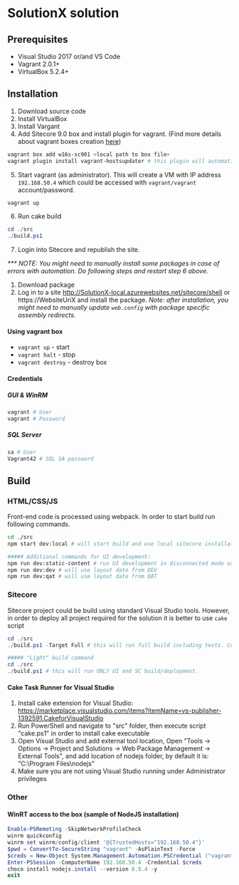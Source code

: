 # SolutionX solution

## Prerequisites

* Visual Studio 2017 or/and VS Code
* Vagrant 2.0.1+
* VirtualBox 5.2.4+

## Installation

1.  Download source code
1.  Install VirtualBox
1.  Install Vargant
1.  Add Sitecore 9.0 box and install plugin for vagrant. (Find more details about vagrant boxes creation [here](https://github.com/asmagin/sitecore-packer))

```powershell
vagrant box add w16s-sc901 <local path to box file>
vagrant plugin install vagrant-hostsupdater # this plugin will automatically set hosts entries
```

5.  Start vagrant (as administrator).
    This will create a VM with IP address `192.168.50.4` which could be accessed with `vagrant/vagrant` account/password.

```powershell
vagrant up
```

6.  Run cake build

```powershell
cd ./src
./build.ps1
```

7.  Login into Sitecore and republish the site.

_\*\*\* NOTE: You might need to manually install some packages in case of errors with automation. Do following steps and restart step 6 above._

1.  Download package
1.  Log in to a site http://SolutionX-local.azurewebsites.net/sitecore/shell or https://WebsiteUriX and install the package.
    _Note: after installation, you might need to manually update `web.config` with package specific assembly redirects._

#### Using vagrant box

* `vagrant up` - start
* `vagrant halt` - stop
* `vagrant destroy` - destroy box

#### Credentials

##### GUI & WinRM

```powershell
vagrant # User
vagrant # Password
```

##### SQL Server

```powershell
sa # User
Vagrant42 # SQL SA password
```

## Build

### HTML/CSS/JS

Front-end code is processed using webpack. In order to start build run following commands.

```bash
cd ./src
npm start dev:local # will start build and use local sitecore installation as a source for layout
```

```bash
##### Additional commands for UI development:
npm run dev:static-content # run UI development in disconnected mode using local JSON
npm run dev:dev # will use layout date from DEV
npm run dev:qat # will use layout date from QAT
```

### Sitecore

Sitecore project could be build using standard Visual Studio tools. However, in order to deploy all project required for the solution it is better to use `cake` script

```powershell
cd ./src
./build.ps1 -Target Full # this will run full build including tests. Consider using it once new branch is checked-out.
```

```powershell
##### "Light" build command
cd ./src
./build.ps1 # this will run ONLY UI and SC build/deployment.
```

#### Cake Task Runner for Visual Studio

1.  Install cake extension for Visual Studio: https://marketplace.visualstudio.com/items?itemName=vs-publisher-1392591.CakeforVisualStudio
2.  Run PowerShell and navigate to "src" folder, then execute script "cake.ps1" in order to install cake executable
3.  Open Visual Studio and add external tool location, Open "Tools -> Options -> Project and Solutions -> Web Package Management -> External Tools", and add location of nodejs folder, by default it is: "C:\Program Files\nodejs"
4.  Make sure you are not using Visual Studio running under Administrator privileges

### Other

#### WinRT access to the box (sample of NodeJS installation)

```powershell
Enable-PSRemoting -SkipNetworkProfileCheck
winrm quickconfig
winrm set winrm/config/client '@{TrustedHosts="192.168.50.4"}'
$pwd = ConvertTo-SecureString "vagrant" -AsPlainText -Force
$creds = New-Object System.Management.Automation.PSCredential ("vagrant", $pwd)
Enter-PSSession -ComputerName 192.168.50.4 -Credential $creds
choco install nodejs.install --version 8.9.4 -y
exit
```
